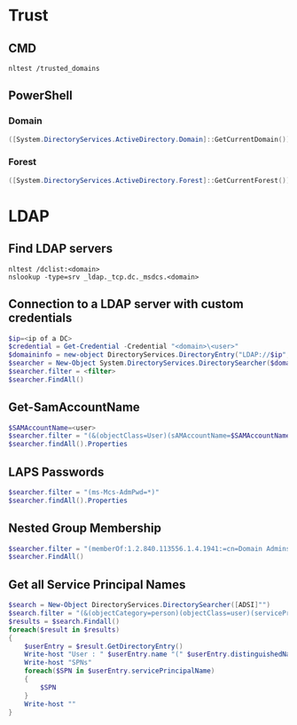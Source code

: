 # Trust
## CMD
```batchfile
nltest /trusted_domains
```
## PowerShell
### Domain
```powershell
([System.DirectoryServices.ActiveDirectory.Domain]::GetCurrentDomain()).GetAllTrustRelationships()
```
### Forest
```powershell
([System.DirectoryServices.ActiveDirectory.Forest]::GetCurrentForest()).GetAllTrustRelationships()
```

# LDAP

## Find LDAP servers
```batchfile
nltest /dclist:<domain>
nslookup -type=srv _ldap._tcp.dc._msdcs.<domain>
```

## Connection to a LDAP server with custom credentials 
```powershell
$ip=<ip of a DC>
$credential = Get-Credential -Credential "<domain>\<user>"
$domaininfo = new-object DirectoryServices.DirectoryEntry("LDAP://$ip",$($credential.UserName),$($credential.GetNetworkCredential().password))
$searcher = New-Object System.DirectoryServices.DirectorySearcher($domaininfo)
$searcher.filter = <filter>
$searcher.FindAll()
```

## Get-SamAccountName
```powershell
$SAMAccountName=<user>
$searcher.filter = "(&(objectClass=User)(sAMAccountName=$SAMAccountName))"
$searcher.findAll().Properties
```
## LAPS Passwords
```powershell
$searcher.filter = "(ms-Mcs-AdmPwd=*)"
$searcher.findAll().Properties
```

## Nested Group Membership
```powershell
$searcher.filter = "(memberOf:1.2.840.113556.1.4.1941:=cn=Domain Admins,cn=Users,dc=example,dc=com)"
$searcher.FindAll()
```

## Get all Service Principal Names
```powershell
$search = New-Object DirectoryServices.DirectorySearcher([ADSI]"")
$search.filter = "(&(objectCategory=person)(objectClass=user)(servicePrincipalName=*))"
$results = $search.Findall()
foreach($result in $results)
{
	$userEntry = $result.GetDirectoryEntry()
	Write-host "User : " $userEntry.name "(" $userEntry.distinguishedName ")"
	Write-host "SPNs"        
	foreach($SPN in $userEntry.servicePrincipalName)
	{
		$SPN       
	}
	Write-host ""
}
```
